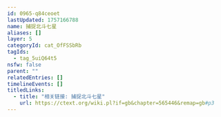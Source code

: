 ```yaml
---
id: 0965-q84ceoet
lastUpdated: 1757166788
name: 捕捉北斗七星
aliases: []
layer: 5
categoryId: cat_OfFSSbRb
tagIds:
  - tag_5uiQ64t5
nsfw: false
parent: ""
relatedEntries: []
timelineEvents: []
titledLinks:
  - title: "相关链接: 捕捉北斗七星"
    url: https://ctext.org/wiki.pl?if=gb&chapter=565446&remap=gb#p3
---
```


